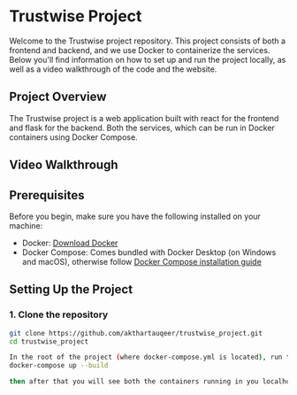 # Trustwise Project

Welcome to the Trustwise project repository. This project consists of both a frontend and backend, and we use Docker to containerize the services. Below you'll find information on how to set up and run the project locally, as well as a video walkthrough of the code and the website.

## Project Overview

The Trustwise project is a web application built with react for the frontend and flask for the backend.  Both the services, which can be run in Docker containers using Docker Compose.

## Video Walkthrough



## Prerequisites

Before you begin, make sure you have the following installed on your machine:

- Docker: [Download Docker](https://www.docker.com/products/docker-desktop)
- Docker Compose: Comes bundled with Docker Desktop (on Windows and macOS), otherwise follow [Docker Compose installation guide](https://docs.docker.com/compose/install/)

## Setting Up the Project

### 1. Clone the repository

```bash
git clone https://github.com/akthartauqeer/trustwise_project.git
cd trustwise_project

In the root of the project (where docker-compose.yml is located), run the following command to build and start the containers:
docker-compose up --build

then after that you will see both the containers running in you localhost with the ports specified in the docker container
